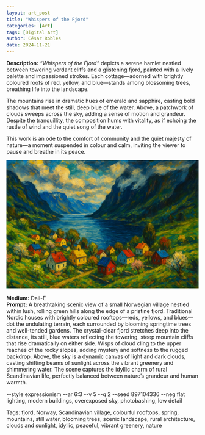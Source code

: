 ```yaml
---
layout: art_post
title: "Whispers of the Fjord"
categories: [Art]
tags: [Digital Art]
author: César Robles
date: 2024-11-21
---
```

**Description:** *“Whispers of the Fjord”* depicts a serene hamlet nestled between towering verdant cliffs and a glistening fjord, painted with a lively palette and impassioned strokes. Each cottage—adorned with brightly coloured roofs of red, yellow, and blue—stands among blossoming trees, breathing life into the landscape.

The mountains rise in dramatic hues of emerald and sapphire, casting bold shadows that meet the still, deep blue of the water. Above, a patchwork of clouds sweeps across the sky, adding a sense of motion and grandeur. Despite the tranquillity, the composition hums with vitality, as if echoing the rustle of wind and the quiet song of the water.

This work is an ode to the comfort of community and the quiet majesty of nature—a moment suspended in colour and calm, inviting the viewer to pause and breathe in its peace.

![Whispers of the Fjord](/imag/digital_art/whispers_of_the_fjord.jpg)

**Medium:** Dall-E\
**Prompt:** A breathtaking scenic view of a small Norwegian village nestled within lush, rolling green hills along the edge of a pristine fjord. Traditional Nordic houses with brightly coloured rooftops—reds, yellows, and blues—dot the undulating terrain, each surrounded by blooming springtime trees and well-tended gardens. The crystal-clear fjord stretches deep into the distance, its still, blue waters reflecting the towering, steep mountain cliffs that rise dramatically on either side. Wisps of cloud cling to the upper reaches of the rocky slopes, adding mystery and softness to the rugged backdrop. Above, the sky is a dynamic canvas of light and dark clouds, casting shifting beams of sunlight across the vibrant greenery and shimmering water. The scene captures the idyllic charm of rural Scandinavian life, perfectly balanced between nature’s grandeur and human warmth.

--style expressionism --ar 6:3 --v 5 --q 2 --seed 897104336 --neg flat lighting, modern buildings, overexposed sky, photobashing, low detail

Tags: fjord, Norway, Scandinavian village, colourful rooftops, spring, mountains, still water, blooming trees, scenic landscape, rural architecture, clouds and sunlight, idyllic, peaceful, vibrant greenery, nature